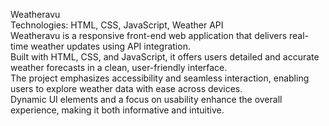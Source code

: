 Weatheravu<br>
Technologies: HTML, CSS, JavaScript, Weather API<br>
Weatheravu is a responsive front-end web application that delivers real-time weather updates using API integration.<br>
Built with HTML, CSS, and JavaScript, it offers users detailed and accurate weather forecasts in a clean, user-friendly interface.<br>
The project emphasizes accessibility and seamless interaction, enabling users to explore weather data with ease across devices. <br>
Dynamic UI elements and a focus on usability enhance the overall experience, making it both informative and intuitive.
<br>

